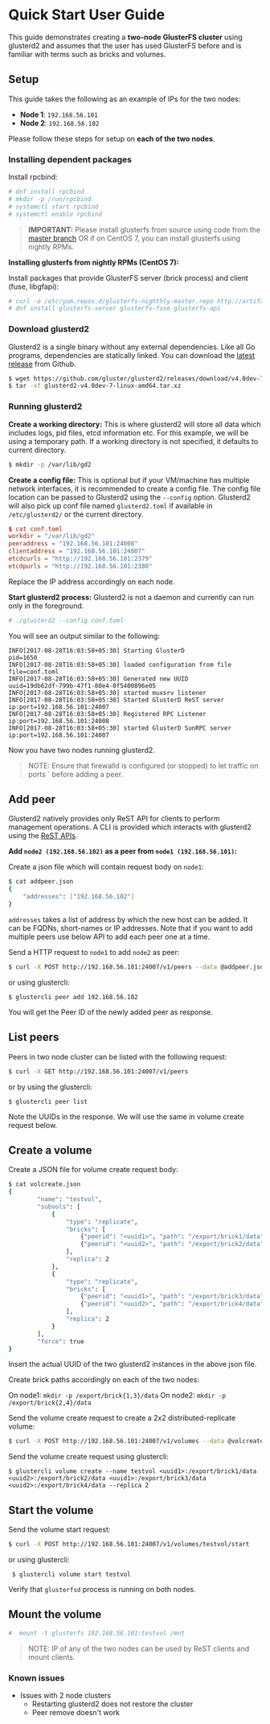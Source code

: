 # Quick Start User Guide

This guide demonstrates creating a **two-node GlusterFS cluster** using glusterd2 and assumes that the user has used GlusterFS before and is familiar with terms such as bricks and volumes.

## Setup

This guide takes the following as an example of IPs for the two nodes:

 * **Node 1**: `192.168.56.101`
 * **Node 2**: `192.168.56.102`

Please follow these steps for setup on **each of the two nodes**.

### Installing dependent packages

Install rpcbind:

```sh
# dnf install rpcbind
# mkdir -p /run/rpcbind
# systemctl start rpcbind
# systemctl enable rpcbind
```

> **IMPORTANT:** Please install glusterfs from source using code from the [master branch](https://github.com/gluster/glusterfs/tree/master) OR if on CentOS 7, you can install glusterfs using nightly RPMs.

**Installing glusterfs from nightly RPMs (CentOS 7):**

Install packages that provide GlusterFS server (brick process) and client (fuse, libgfapi):

```sh
# curl -o /etc/yum.repos.d/glusterfs-nighthly-master.repo http://artifacts.ci.centos.org/gluster/nightly/master.repo
# dnf install glusterfs-server glusterfs-fuse glusterfs-api
```

### Download glusterd2

Glusterd2 is a single binary without any external dependencies. Like all Go programs, dependencies are statically linked. You can download the [latest release](https://github.com/gluster/glusterd2/releases) from Github.

```sh
$ wget https://github.com/gluster/glusterd2/releases/download/v4.0dev-7/glusterd2-v4.0dev-7-linux-amd64.tar.xz
$ tar -xf glusterd2-v4.0dev-7-linux-amd64.tar.xz
```

### Running glusterd2

**Create a working directory:** This is where glusterd2 will store all data which includes logs, pid files, etcd information etc. For this example, we will be using a temporary path. If a working directory is not specified, it defaults to current directory.

```sh
$ mkdir -p /var/lib/gd2
```

**Create a config file:** This is optional but if your VM/machine has multiple network interfaces, it is recommended to create a config file. The config file location can be passed to Glusterd2 using the `--config` option.
Glusterd2 will also pick up conf file named `glusterd2.toml` if available in `/etc/glusterd2/` or the current directory.

```toml
$ cat conf.toml
workdir = "/var/lib/gd2"
peeraddress = "192.168.56.101:24008"
clientaddress = "192.168.56.101:24007"
etcdcurls = "http://192.168.56.101:2379"
etcdpurls = "http://192.168.56.101:2380"
```

Replace the IP address accordingly on each node.

**Start glusterd2 process:** Glusterd2 is not a daemon and currently can run only in the foreground.

```sh
# ./glusterd2 --config conf.toml
```

You will see an output similar to the following:
```log
INFO[2017-08-28T16:03:58+05:30] Starting GlusterD                             pid=1650
INFO[2017-08-28T16:03:58+05:30] loaded configuration from file                file=conf.toml
INFO[2017-08-28T16:03:58+05:30] Generated new UUID                            uuid=19db62df-799b-47f1-80e4-0f5400896e05
INFO[2017-08-28T16:03:58+05:30] started muxsrv listener                      
INFO[2017-08-28T16:03:58+05:30] Started GlusterD ReST server                  ip:port=192.168.56.101:24007
INFO[2017-08-28T16:03:58+05:30] Registered RPC Listener                       ip:port=192.168.56.101:24008
INFO[2017-08-28T16:03:58+05:30] started GlusterD SunRPC server                ip:port=192.168.56.101:24007
```

Now you have two nodes running glusterd2.

> NOTE: Ensure that firewalld is configured (or stopped) to let traffic on ports ` before adding a peer.

## Add peer

Glusterd2 natively provides only ReST API for clients to perform management operations. A CLI is provided which interacts with glusterd2 using the [ReST APIs](https://github.com/gluster/glusterd2/wiki/ReST-API).

**Add `node2 (192.168.56.102)` as a peer from `node1 (192.168.56.101)`:**

Create a json file which will contain request body on `node1`:

```sh
$ cat addpeer.json 
{
	"addresses": ["192.168.56.102"]
}
```
`addresses` takes a list of address by which the new host can be added. It can be FQDNs, short-names or IP addresses. Note that if you want to add multiple peers use below API to add each peer one at a time.

Send a HTTP request to `node1` to add `node2` as peer:

```sh
$ curl -X POST http://192.168.56.101:24007/v1/peers --data @addpeer.json -H 'Content-Type: application/json'
```

or using glustercli:

    $ glustercli peer add 192.168.56.102

You will get the Peer ID of the newly added peer as response.

## List peers

Peers in two node cluster can be listed with the following request:

```sh
$ curl -X GET http://192.168.56.101:24007/v1/peers
```

or by using the glustercli:

    $ glustercli peer list

Note the UUIDs in the response. We will use the same in volume create request below.

## Create a volume

Create a  JSON file for volume create request body:

```sh
$ cat volcreate.json
{
        "name": "testvol",
        "subvols": [
            {
                "type": "replicate",
                "bricks": [
                    {"peerid": "<uuid1>", "path": "/export/brick1/data"},
                    {"peerid": "<uuid2>", "path": "/export/brick2/data"}
                ],
                "replica": 2
            },
            {
                "type": "replicate",
                "bricks": [
                    {"peerid": "<uuid1>", "path": "/export/brick3/data"},
                    {"peerid": "<uuid2>", "path": "/export/brick4/data"}
                ],
                "replica": 2
            }
        ],
        "force": true
}
```

Insert the actual UUID of the two glusterd2 instances in the above json file.

Create brick paths accordingly on each of the two nodes:

 On node1: `mkdir -p /export/brick{1,3}/data`
 On node2: `mkdir -p /export/brick{2,4}/data`

Send the volume create request to create a 2x2 distributed-replicate volume:

```sh
$ curl -X POST http://192.168.56.101:24007/v1/volumes --data @volcreate.json -H 'Content-Type: application/json'
```

Send the volume create request using glustercli:

    $ glustercli volume create --name testvol <uuid1>:/export/brick1/data <uuid2>:/export/brick2/data <uuid1>:/export/brick3/data <uuid2>:/export/brick4/data --replica 2

## Start the volume

Send the volume start request:

```sh
$ curl -X POST http://192.168.56.101:24007/v1/volumes/testvol/start
```
 or using glustercli:

     $ glustercli volume start testvol

Verify that `glusterfsd` process is running on both nodes.

## Mount the volume

```sh
#  mount -t glusterfs 192.168.56.101:testvol /mnt
```

> NOTE: IP of any of the two nodes can be used by ReST clients and mount clients.

### Known issues

* Issues with 2 node clusters
  * Restarting glusterd2 does not restore the cluster
  * Peer remove doesn't work
